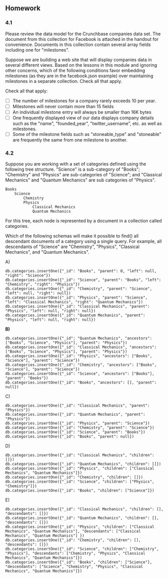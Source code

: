 ## Homework
### 4.1
Please review the data model for the Crunchbase companies data set. The document from this collection for Facebook is attached in the handout for convenience. Documents in this collection contain several array fields including one for "milestones".

Suppose we are building a web site that will display companies data in several different views. Based on the lessons in this module and ignoring other concerns, which of the following conditions favor embedding milestones (as they are in the facebook.json example) over maintaining milestones in a separate collection. Check all that apply.

Check all that apply:
 - [ ] The number of milestones for a company rarely exceeds 10 per year.
 - [ ] Milestones will never contain more than 15 fields
 - [ ] An individual milestone entry will always be smaller than 16K bytes
 - [ ] One frequently displayed view of our data displays company details such as the "name", "founded_year", "twitter_username", etc. as well as milestones.
 - [ ] Some of the milestone fields such as "stoneable_type" and "stoneable" are frequently the same from one milestone to another.

### 4.2
Suppose you are working with a set of categories defined using the following tree structure. "Science" is a sub-category of "Books"; "Chemistry" and "Physics" are sub-categories of "Science"; and "Classical Mechanics" and "Quantum Mechanics" are sub categories of "Physics".
```
Books
    Science
        Chemistry
        Physics
            Classical Mechanics
            Quantum Mechanics
```
For this tree, each node is represented by a document in a collection called categories.

Which of the following schemas will make it possible to find() all descendant documents of a category using a single query. For example, all descendants of "Science" are "Chemistry", "Physics", "Classical Mechanics", and "Quantum Mechanics".

A)
```
db.categories.insertOne({"_id": "Books", "parent": 0, "left": null, "right": "Science"})
db.categories.insertOne({"_id": "Science", "parent": "Books", "left": "Chemistry", "right": "Physics"})
db.categories.insertOne({"_id": "Chemistry", "parent": "Science", "left": null, "right": null})
db.categories.insertOne({"_id": "Physics", "parent": "Science", "left": "Classical Mechanics", "right": "Quantum Mechanics"})
db.categories.insertOne({"_id": "Classical Mechanics", "parent": "Physics", "left": null, "right": null})
db.categories.insertOne({"_id": "Quantum Mechanics", "parent": "Physics", "left": null, "right": null})
```
**B)**
```
db.categories.insertOne({"_id": "Quantum Mechanics", "ancestors": ["Books", "Science", "Physics"], "parent": "Physics"})
db.categories.insertOne({"_id": "Classical Mechanics", "ancestors": ["Books", "Science", "Physics"], "parent": "Physics"})
db.categories.insertOne({"_id": "Physics", "ancestors": ["Books", "Science"], "parent": "Science"})
db.categories.insertOne({"_id": "Chemistry", "ancestors": ["Books", "Science"], "parent": "Science"})
db.categories.insertOne({"_id": "Science", "ancestors": ["Books"], "parent": "Books"})
db.categories.insertOne({"_id": "Books", "ancestors": [], "parent": null})
```
C)
```
db.categories.insertOne({"_id": "Classical Mechanics", "parent": "Physics"})
db.categories.insertOne({"_id": "Quantum Mechanics", "parent": "Physics"})
db.categories.insertOne({"_id": "Physics", "parent": "Science"})
db.categories.insertOne({"_id": "Chemistry", "parent": "Science"})
db.categories.insertOne({"_id": "Science", "parent": "Books"})
db.categories.insertOne({"_id": "Books", "parent": null})
```
D)
```
db.categories.insertOne({"_id": "Classical Mechanics", "children": []})
db.categories.insertOne({"_id": "Quantum Mechanics", "children": []})
db.categories.insertOne({"_id": "Physics", "children": ["Classical Mechanics", "Quantum Mechanics"]})
db.categories.insertOne({"_id": "Chemistry", "children": []})
db.categories.insertOne({"_id": "Science", "children": ["Physics", "Chemistry"]})
db.categories.insertOne({"_id": "Books", "children": ["Science"]})
```
E)
```
db.categories.insertOne({"_id": "Classical Mechanics", "children": [], "descendants": []})
db.categories.insertOne({"_id": "Quantum Mechanics", "children": [], "descendants": []})
db.categories.insertOne({"_id": "Physics", "children": ["Classical Mechanics", "Quantum Mechanics"], "descendants": ["Classical Mechanics", "Quantum Mechanics"] })
db.categories.insertOne({"_id": "Chemistry", "children": [], "descendants": []})
db.categories.insertOne({"_id": "Science", "children": ["Chemistry", "Physics"], "descendants": ["Chemistry", "Physics", "Classical Mechanics", "Quantum Mechanics"]})
db.categories.insertOne({"_id": "Books", "children": ["Science"], "descendants": ["Science", "Chemistry", "Physics", "Classical Mechanics", "Quantum Mechanics"]})
```
